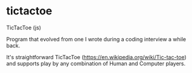 # tictactoe
TicTacToe (js)

Program that evolved from one I wrote during a coding interview a while back. 

It's straightforward TicTacToe (https://en.wikipedia.org/wiki/Tic-tac-toe) and supports play by any combination of Human and Computer players.
